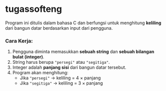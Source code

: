 # tugassofteng
Program ini ditulis dalam bahasa C dan berfungsi untuk menghitung **keliling** dari bangun datar berdasarkan input dari pengguna.

### Cara Kerja:
1. Pengguna diminta memasukkan **sebuah string** dan **sebuah bilangan bulat (integer)**.
2. String harus berupa `"persegi"` atau `"segitiga"`.
3. Integer adalah **panjang sisi** dari bangun datar tersebut.
4. Program akan menghitung:
   - Jika `"persegi"` → keliling = 4 × panjang
   - Jika `"segitiga"` → keliling = 3 × panjang
